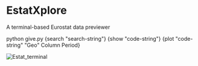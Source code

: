 # EstatXplore
A terminal-based Eurostat data previewer

python give.py {search "search-string"} {show "code-string"} {plot "code-string" "Geo" Column Period}

![Estat_terminal](https://github.com/ssdrf/EstatXplore/assets/138875022/1314e987-226d-4453-850b-3bc763b6231c)

